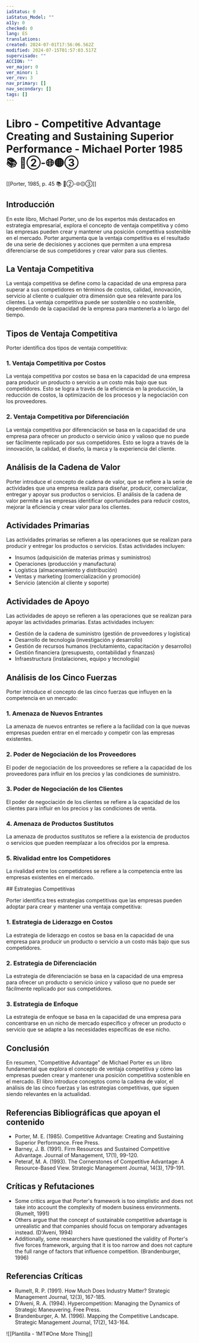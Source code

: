 ```yaml
---
iaStatus: 0
iaStatus_Model: ""
a11y: 0
checked: 0
lang: ES
translations: 
created: 2024-07-01T17:56:06.562Z
modified: 2024-07-15T01:57:03.517Z
supervisado: ""
ACCION: ""
ver_major: 0
ver_minor: 1
ver_rev: 3
nav_primary: []
nav_secondary: []
tags: []
---
```

# Libro - Competitive Advantage Creating and Sustaining Superior Performance - Michael Porter 1985 📚 🔴②-🌐🟡③

[[Porter, 1985, p. 45 📚 🔴②-🌐🟡③]]

## Introducción

En este libro, Michael Porter, uno de los expertos más destacados en estrategia empresarial, explora el concepto de ventaja competitiva y cómo las empresas pueden crear y mantener una posición competitiva sostenible en el mercado. Porter argumenta que la ventaja competitiva es el resultado de una serie de decisiones y acciones que permiten a una empresa diferenciarse de sus competidores y crear valor para sus clientes.

## La Ventaja Competitiva

La ventaja competitiva se define como la capacidad de una empresa para superar a sus competidores en términos de costos, calidad, innovación, servicio al cliente o cualquier otra dimensión que sea relevante para los clientes. La ventaja competitiva puede ser sostenible o no sostenible, dependiendo de la capacidad de la empresa para mantenerla a lo largo del tiempo.

## Tipos de Ventaja Competitiva

Porter identifica dos tipos de ventaja competitiva:

### 1. Ventaja Competitiva por Costos

La ventaja competitiva por costos se basa en la capacidad de una empresa para producir un producto o servicio a un costo más bajo que sus competidores. Esto se logra a través de la eficiencia en la producción, la reducción de costos, la optimización de los procesos y la negociación con los proveedores.

### 2. Ventaja Competitiva por Diferenciación

La ventaja competitiva por diferenciación se basa en la capacidad de una empresa para ofrecer un producto o servicio único y valioso que no puede ser fácilmente replicado por sus competidores. Esto se logra a través de la innovación, la calidad, el diseño, la marca y la experiencia del cliente.

## Análisis de la Cadena de Valor

Porter introduce el concepto de cadena de valor, que se refiere a la serie de actividades que una empresa realiza para diseñar, producir, comercializar, entregar y apoyar sus productos o servicios. El análisis de la cadena de valor permite a las empresas identificar oportunidades para reducir costos, mejorar la eficiencia y crear valor para los clientes.

## Actividades Primarias

Las actividades primarias se refieren a las operaciones que se realizan para producir y entregar los productos o servicios. Estas actividades incluyen:

* Insumos (adquisición de materias primas y suministros)
* Operaciones (producción y manufactura)
* Logística (almacenamiento y distribución)
* Ventas y marketing (comercialización y promoción)
* Servicio (atención al cliente y soporte)

## Actividades de Apoyo

Las actividades de apoyo se refieren a las operaciones que se realizan para apoyar las actividades primarias. Estas actividades incluyen:

* Gestión de la cadena de suministro (gestión de proveedores y logística)
* Desarrollo de tecnología (investigación y desarrollo)
* Gestión de recursos humanos (reclutamiento, capacitación y desarrollo)
* Gestión financiera (presupuesto, contabilidad y finanzas)
* Infraestructura (instalaciones, equipo y tecnología)

## Análisis de los Cinco Fuerzas

Porter introduce el concepto de las cinco fuerzas que influyen en la competencia en un mercado:

### 1. Amenaza de Nuevos Entrantes

La amenaza de nuevos entrantes se refiere a la facilidad con la que nuevas empresas pueden entrar en el mercado y competir con las empresas existentes.

### 2. Poder de Negociación de los Proveedores

El poder de negociación de los proveedores se refiere a la capacidad de los proveedores para influir en los precios y las condiciones de suministro.

### 3. Poder de Negociación de los Clientes

El poder de negociación de los clientes se refiere a la capacidad de los clientes para influir en los precios y las condiciones de venta.

### 4. Amenaza de Productos Sustitutos

La amenaza de productos sustitutos se refiere a la existencia de productos o servicios que pueden reemplazar a los ofrecidos por la empresa.

### 5. Rivalidad entre los Competidores

La rivalidad entre los competidores se refiere a la competencia entre las empresas existentes en el mercado.

## Estrategias Competitivas

Porter identifica tres estrategias competitivas que las empresas pueden adoptar para crear y mantener una ventaja competitiva:

### 1. Estrategia de Liderazgo en Costos

La estrategia de liderazgo en costos se basa en la capacidad de una empresa para producir un producto o servicio a un costo más bajo que sus competidores.

### 2. Estrategia de Diferenciación

La estrategia de diferenciación se basa en la capacidad de una empresa para ofrecer un producto o servicio único y valioso que no puede ser fácilmente replicado por sus competidores.

### 3. Estrategia de Enfoque

La estrategia de enfoque se basa en la capacidad de una empresa para concentrarse en un nicho de mercado específico y ofrecer un producto o servicio que se adapte a las necesidades específicas de ese nicho.

## Conclusión

En resumen, "Competitive Advantage" de Michael Porter es un libro fundamental que explora el concepto de ventaja competitiva y cómo las empresas pueden crear y mantener una posición competitiva sostenible en el mercado. El libro introduce conceptos como la cadena de valor, el análisis de las cinco fuerzas y las estrategias competitivas, que siguen siendo relevantes en la actualidad.

## Referencias Bibliográficas que apoyan el contenido

* Porter, M. E. (1985). Competitive Advantage: Creating and Sustaining Superior Performance. Free Press.
* Barney, J. B. (1991). Firm Resources and Sustained Competitive Advantage. Journal of Management, 17(1), 99-120.
* Peteraf, M. A. (1993). The Cornerstones of Competitive Advantage: A Resource-Based View. Strategic Management Journal, 14(3), 179-191.

## Críticas y Refutaciones

* Some critics argue that Porter's framework is too simplistic and does not take into account the complexity of modern business environments. (Rumelt, 1991)
* Others argue that the concept of sustainable competitive advantage is unrealistic and that companies should focus on temporary advantages instead. (D'Aveni, 1994)
* Additionally, some researchers have questioned the validity of Porter's five forces framework, arguing that it is too narrow and does not capture the full range of factors that influence competition. (Brandenburger, 1996)

## Referencias Críticas

* Rumelt, R. P. (1991). How Much Does Industry Matter? Strategic Management Journal, 12(3), 167-185.
* D'Aveni, R. A. (1994). Hypercompetition: Managing the Dynamics of Strategic Maneuvering. Free Press.
* Brandenburger, A. M. (1996). Mapping the Competitive Landscape. Strategic Management Journal, 17(2), 143-164.

![[Plantilla - 1MT#One More Thing]]
